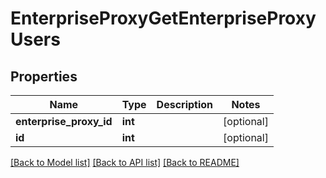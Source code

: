 # EnterpriseProxyGetEnterpriseProxyUsers

## Properties
Name | Type | Description | Notes
------------ | ------------- | ------------- | -------------
**enterprise_proxy_id** | **int** |  | [optional] 
**id** | **int** |  | [optional] 

[[Back to Model list]](../README.md#documentation-for-models) [[Back to API list]](../README.md#documentation-for-api-endpoints) [[Back to README]](../README.md)


